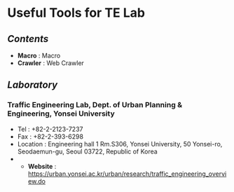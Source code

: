 # Useful Tools for TE Lab

## *Contents*
* **Macro** : Macro
* **Crawler** : Web Crawler

## *Laboratory*
### Traffic Engineering Lab, Dept. of Urban Planning & Engineering, Yonsei University
* Tel : +82-2-2123-7237
* Fax : +82-2-393-6298
* Location : Engineering hall 1 Rm.S306, Yonsei University, 50 Yonsei-ro, Seodaemun-gu, Seoul 03722, Republic of Korea
* * **Website** : https://urban.yonsei.ac.kr/urban/research/traffic_engineering_overview.do
